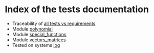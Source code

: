 # Index of the tests documentation

* Traceability of [all tests vs requirements](./traceability.md)
* Module [polynomial](./TE001_polynomials.md)
* Module [special_functions](./TE002_special_functions.md)
* Module [vectors_matrices](./TE003_vectors_matrices.md)
* Tested on systems [log](tested_OS.md)
